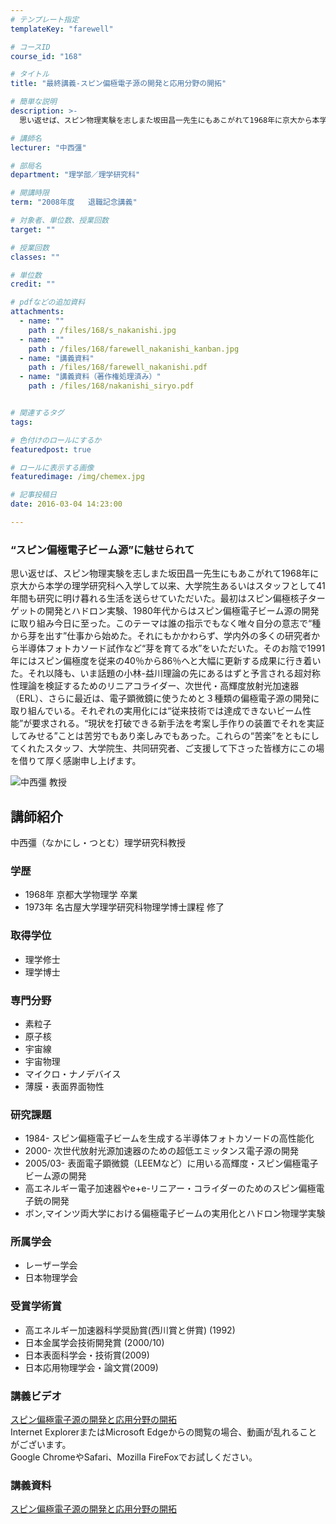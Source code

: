 ```yaml
---
# テンプレート指定
templateKey: "farewell"

# コースID
course_id: "168"

# タイトル
title: "最終講義-スピン偏極電子源の開発と応用分野の開拓"

# 簡単な説明
description: >-
  思い返せば、スピン物理実験を志しまた坂田昌一先生にもあこがれて1968年に京大から本学の理学研究科へ入学して以来、大学院生あるいはスタッフとして41年間も研究に明け暮れる生活を送らせていただいた。...

# 講師名
lecturer: "中西彊"

# 部局名
department: "理学部／理学研究科"

# 開講時限
term: "2008年度	退職記念講義"

# 対象者、単位数、授業回数
target: ""

# 授業回数
classes: ""

# 単位数
credit: ""

# pdfなどの追加資料
attachments: 
  - name: "" 
    path : /files/168/s_nakanishi.jpg
  - name: "" 
    path : /files/168/farewell_nakanishi_kanban.jpg
  - name: "講義資料" 
    path : /files/168/farewell_nakanishi.pdf
  - name: "講義資料（著作権処理済み）" 
    path : /files/168/nakanishi_siryo.pdf


# 関連するタグ
tags:

# 色付けのロールにするか
featuredpost: true

# ロールに表示する画像
featuredimage: /img/chemex.jpg

# 記事投稿日
date: 2016-03-04 14:23:00

---
```

### “スピン偏極電子ビーム源”に魅せられて

思い返せば、スピン物理実験を志しまた坂田昌一先生にもあこがれて1968年に京大から本学の理学研究科へ入学して以来、大学院生あるいはスタッフとして41年間も研究に明け暮れる生活を送らせていただいた。最初はスピン偏極核子ターゲットの開発とハドロン実験、1980年代からはスピン偏極電子ビーム源の開発に取り組み今日に至った。このテーマは誰の指示でもなく唯々自分の意志で“種から芽を出す”仕事から始めた。それにもかかわらず、学内外の多くの研究者から半導体フォトカソード試作など“芽を育てる水”をいただいた。そのお陰で1991年にはスピン偏極度を従来の40％から86％へと大幅に更新する成果に行き着いた。それ以降も、いま話題の小林-益川理論の先にあるはずと予言される超対称性理論を検証するためのリニアコライダー、次世代・高輝度放射光加速器（ERL）、さらに最近は、電子顕微鏡に使うためと３種類の偏極電子源の開発に取り組んでいる。それぞれの実用化には“従来技術では達成できないビーム性能”が要求される。“現状を打破できる新手法を考案し手作りの装置でそれを実証してみせる”ことは苦労でもあり楽しみでもあった。これらの“苦楽”をともにしてくれたスタッフ、大学院生、共同研究者、ご支援して下さった皆様方にこの場を借りて厚く感謝申し上げます。

![中西彊 教授](/files/168/s_nakanishi.jpg) 
## 講師紹介

中西彊（なかにし・つとむ）理学研究科教授 

### 学歴

  * 1968年 京都大学物理学 卒業
  * 1973年 名古屋大学理学研究科物理学博士課程 修了

### 取得学位

  * 理学修士
  * 理学博士

### 専門分野

  * 素粒子
  * 原子核
  * 宇宙線
  * 宇宙物理
  * マイクロ・ナノデバイス
  * 薄膜・表面界面物性

### 研究課題

  * 1984- スピン偏極電子ビームを生成する半導体フォトカソードの高性能化
  * 2000- 次世代放射光源加速器のための超低エミッタンス電子源の開発
  * 2005/03- 表面電子顕微鏡（LEEMなど）に用いる高輝度・スピン偏極電子ビーム源の開発
  * 高エネルギー電子加速器やe+e-リニアー・コライダーのためのスピン偏極電子銃の開発
  * ボン,マインツ両大学における偏極電子ビームの実用化とハドロン物理学実験

### 所属学会

  * レーザー学会
  * 日本物理学会

### 受賞学術賞

  * 高エネルギー加速器科学奨励賞(西川賞と併賞) (1992)
  * 日本金属学会技術開発賞 (2000/10)
  * 日本表面科学会・技術賞(2009)
  * 日本応用物理学会・論文賞(2009)
### 講義ビデオ

[スピン偏極電子源の開発と応用分野の開拓](http://nuvideo.media.nagoya-u.ac.jp/embed/323302cc9928533a80e0e915dca92c524ad3020c)  
Internet ExplorerまたはMicrosoft Edgeからの閲覧の場合、動画が乱れることがございます。  
Google ChromeやSafari、Mozilla FireFoxでお試しください。 

### 講義資料


[スピン偏極電子源の開発と応用分野の開拓](/files/168/nakanishi_siryo.pdf) 
